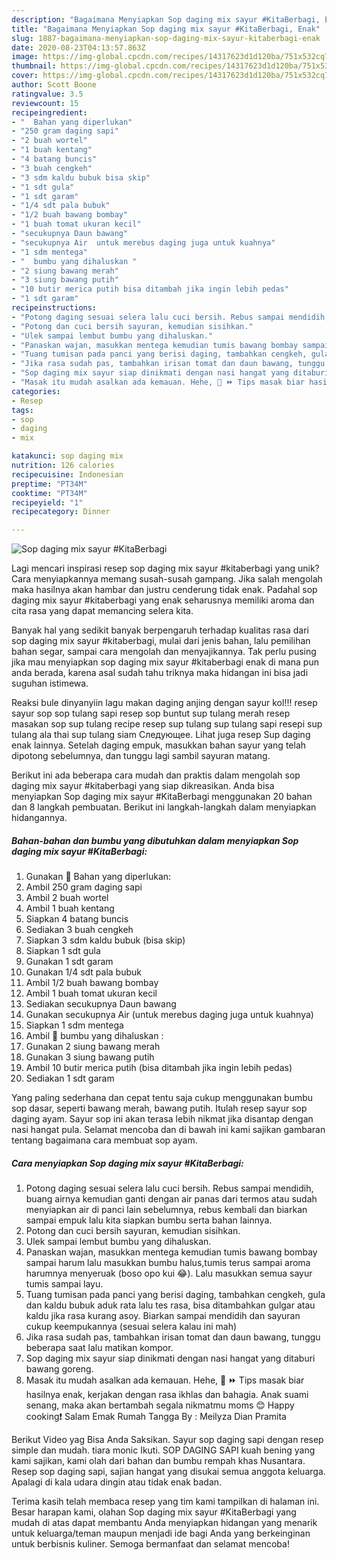 ```yaml
---
description: "Bagaimana Menyiapkan Sop daging mix sayur #KitaBerbagi, Enak"
title: "Bagaimana Menyiapkan Sop daging mix sayur #KitaBerbagi, Enak"
slug: 1887-bagaimana-menyiapkan-sop-daging-mix-sayur-kitaberbagi-enak
date: 2020-08-23T04:13:57.863Z
image: https://img-global.cpcdn.com/recipes/14317623d1d120ba/751x532cq70/sop-daging-mix-sayur-kitaberbagi-foto-resep-utama.jpg
thumbnail: https://img-global.cpcdn.com/recipes/14317623d1d120ba/751x532cq70/sop-daging-mix-sayur-kitaberbagi-foto-resep-utama.jpg
cover: https://img-global.cpcdn.com/recipes/14317623d1d120ba/751x532cq70/sop-daging-mix-sayur-kitaberbagi-foto-resep-utama.jpg
author: Scott Boone
ratingvalue: 3.5
reviewcount: 15
recipeingredient:
- "  Bahan yang diperlukan"
- "250 gram daging sapi"
- "2 buah wortel"
- "1 buah kentang"
- "4 batang buncis"
- "3 buah cengkeh"
- "3 sdm kaldu bubuk bisa skip"
- "1 sdt gula"
- "1 sdt garam"
- "1/4 sdt pala bubuk"
- "1/2 buah bawang bombay"
- "1 buah tomat ukuran kecil"
- "secukupnya Daun bawang"
- "secukupnya Air  untuk merebus daging juga untuk kuahnya"
- "1 sdm mentega"
- "  bumbu yang dihaluskan "
- "2 siung bawang merah"
- "3 siung bawang putih"
- "10 butir merica putih bisa ditambah jika ingin lebih pedas"
- "1 sdt garam"
recipeinstructions:
- "Potong daging sesuai selera lalu cuci bersih. Rebus sampai mendidih, buang airnya kemudian ganti dengan air panas dari termos atau sudah menyiapkan air di panci lain sebelumnya, rebus kembali dan biarkan sampai empuk lalu kita siapkan bumbu serta bahan lainnya."
- "Potong dan cuci bersih sayuran, kemudian sisihkan."
- "Ulek sampai lembut bumbu yang dihaluskan."
- "Panaskan wajan, masukkan mentega kemudian tumis bawang bombay sampai harum lalu masukkan bumbu halus,tumis terus sampai aroma harumnya menyeruak (boso opo kui 😂). Lalu masukkan semua sayur tumis sampai layu."
- "Tuang tumisan pada panci yang berisi daging, tambahkan cengkeh, gula dan kaldu bubuk aduk rata lalu tes rasa, bisa ditambahkan gulgar atau kaldu jika rasa kurang asoy. Biarkan sampai mendidih dan sayuran cukup keempukannya (sesuai selera kalau ini mah)"
- "Jika rasa sudah pas, tambahkan irisan tomat dan daun bawang, tunggu beberapa saat lalu matikan kompor."
- "Sop daging mix sayur siap dinikmati dengan nasi hangat yang ditaburi bawang goreng."
- "Masak itu mudah asalkan ada kemauan. Hehe, 😬 ⏩ Tips masak biar hasilnya enak, kerjakan dengan rasa ikhlas dan bahagia. Anak suami senang, maka akan bertambah segala nikmatmu moms 😊 Happy cooking❗ Salam Emak Rumah Tangga By : Meilyza Dian Pramita"
categories:
- Resep
tags:
- sop
- daging
- mix

katakunci: sop daging mix 
nutrition: 126 calories
recipecuisine: Indonesian
preptime: "PT34M"
cooktime: "PT34M"
recipeyield: "1"
recipecategory: Dinner

---
```



![Sop daging mix sayur #KitaBerbagi](https://img-global.cpcdn.com/recipes/14317623d1d120ba/751x532cq70/sop-daging-mix-sayur-kitaberbagi-foto-resep-utama.jpg)

Lagi mencari inspirasi resep sop daging mix sayur #kitaberbagi yang unik? Cara menyiapkannya memang susah-susah gampang. Jika salah mengolah maka hasilnya akan hambar dan justru cenderung tidak enak. Padahal sop daging mix sayur #kitaberbagi yang enak seharusnya memiliki aroma dan cita rasa yang dapat memancing selera kita.

Banyak hal yang sedikit banyak berpengaruh terhadap kualitas rasa dari sop daging mix sayur #kitaberbagi, mulai dari jenis bahan, lalu pemilihan bahan segar, sampai cara mengolah dan menyajikannya. Tak perlu pusing jika mau menyiapkan sop daging mix sayur #kitaberbagi enak di mana pun anda berada, karena asal sudah tahu triknya maka hidangan ini bisa jadi suguhan istimewa.

Reaksi bule dinyanyiin lagu makan daging anjing dengan sayur kol!!! resep sayur sop sop tulang sapi resep sop buntut sup tulang merah resep masakan sop sup tulang recipe resep sup tulang sup tulang sapi resepi sup tulang ala thai sup tulang siam Следующее. Lihat juga resep Sup daging enak lainnya. Setelah daging empuk, masukkan bahan sayur yang telah dipotong sebelumnya, dan tunggu lagi sambil sayuran matang.


Berikut ini ada beberapa cara mudah dan praktis dalam mengolah sop daging mix sayur #kitaberbagi yang siap dikreasikan. Anda bisa menyiapkan Sop daging mix sayur #KitaBerbagi menggunakan 20 bahan dan 8 langkah pembuatan. Berikut ini langkah-langkah dalam menyiapkan hidangannya.

<!--inarticleads1-->

##### Bahan-bahan dan bumbu yang dibutuhkan dalam menyiapkan Sop daging mix sayur #KitaBerbagi:

1. Gunakan  📝 Bahan yang diperlukan:
1. Ambil 250 gram daging sapi
1. Ambil 2 buah wortel
1. Ambil 1 buah kentang
1. Siapkan 4 batang buncis
1. Sediakan 3 buah cengkeh
1. Siapkan 3 sdm kaldu bubuk (bisa skip)
1. Siapkan 1 sdt gula
1. Gunakan 1 sdt garam
1. Gunakan 1/4 sdt pala bubuk
1. Ambil 1/2 buah bawang bombay
1. Ambil 1 buah tomat ukuran kecil
1. Sediakan secukupnya Daun bawang
1. Gunakan secukupnya Air  (untuk merebus daging juga untuk kuahnya)
1. Siapkan 1 sdm mentega
1. Ambil  📌 bumbu yang dihaluskan :
1. Gunakan 2 siung bawang merah
1. Gunakan 3 siung bawang putih
1. Ambil 10 butir merica putih (bisa ditambah jika ingin lebih pedas)
1. Sediakan 1 sdt garam


Yang paling sederhana dan cepat tentu saja cukup menggunakan bumbu sop dasar, seperti bawang merah, bawang putih. Itulah resep sayur sop daging ayam. Sayur sop ini akan terasa lebih nikmat jika disantap dengan nasi hangat pula. Selamat mencoba dan di bawah ini kami sajikan gambaran tentang bagaimana cara membuat sop ayam. 

<!--inarticleads2-->

##### Cara menyiapkan Sop daging mix sayur #KitaBerbagi:

1. Potong daging sesuai selera lalu cuci bersih. Rebus sampai mendidih, buang airnya kemudian ganti dengan air panas dari termos atau sudah menyiapkan air di panci lain sebelumnya, rebus kembali dan biarkan sampai empuk lalu kita siapkan bumbu serta bahan lainnya.
1. Potong dan cuci bersih sayuran, kemudian sisihkan.
1. Ulek sampai lembut bumbu yang dihaluskan.
1. Panaskan wajan, masukkan mentega kemudian tumis bawang bombay sampai harum lalu masukkan bumbu halus,tumis terus sampai aroma harumnya menyeruak (boso opo kui 😂). Lalu masukkan semua sayur tumis sampai layu.
1. Tuang tumisan pada panci yang berisi daging, tambahkan cengkeh, gula dan kaldu bubuk aduk rata lalu tes rasa, bisa ditambahkan gulgar atau kaldu jika rasa kurang asoy. Biarkan sampai mendidih dan sayuran cukup keempukannya (sesuai selera kalau ini mah)
1. Jika rasa sudah pas, tambahkan irisan tomat dan daun bawang, tunggu beberapa saat lalu matikan kompor.
1. Sop daging mix sayur siap dinikmati dengan nasi hangat yang ditaburi bawang goreng.
1. Masak itu mudah asalkan ada kemauan. Hehe, 😬 ⏩ Tips masak biar hasilnya enak, kerjakan dengan rasa ikhlas dan bahagia. Anak suami senang, maka akan bertambah segala nikmatmu moms 😊 Happy cooking❗ Salam Emak Rumah Tangga By : Meilyza Dian Pramita


Berikut Video yag Bisa Anda Saksikan. Sayur sop daging sapi dengan resep simple dan mudah. tiara monic Ikuti. SOP DAGING SAPI kuah bening yang kami sajikan, kami olah dari bahan dan bumbu rempah khas Nusantara. Resep sop daging sapi, sajian hangat yang disukai semua anggota keluarga. Apalagi di kala udara dingin atau tidak enak badan. 

Terima kasih telah membaca resep yang tim kami tampilkan di halaman ini. Besar harapan kami, olahan Sop daging mix sayur #KitaBerbagi yang mudah di atas dapat membantu Anda menyiapkan hidangan yang menarik untuk keluarga/teman maupun menjadi ide bagi Anda yang berkeinginan untuk berbisnis kuliner. Semoga bermanfaat dan selamat mencoba!
